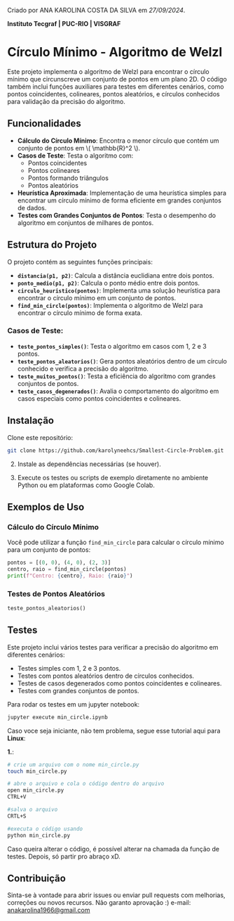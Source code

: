 Criado por ANA KAROLINA COSTA DA SILVA em *27/09/2024*.

**Instituto Tecgraf | PUC-RIO | VISGRAF**

# Círculo Mínimo - Algoritmo de Welzl

Este projeto implementa o algoritmo de Welzl para encontrar o círculo mínimo que circunscreve um conjunto de pontos em um plano 2D. O código também inclui funções auxiliares para testes em diferentes cenários, como pontos coincidentes, colineares, pontos aleatórios, e círculos conhecidos para validação da precisão do algoritmo.

## Funcionalidades

- **Cálculo do Círculo Mínimo**: Encontra o menor círculo que contém um conjunto de pontos em \\( \\mathbb{R}^2 \\).
- **Casos de Teste**: Testa o algoritmo com:
  - Pontos coincidentes
  - Pontos colineares
  - Pontos formando triângulos
  - Pontos aleatórios
- **Heurística Aproximada**: Implementação de uma heurística simples para encontrar um círculo mínimo de forma eficiente em grandes conjuntos de dados.
- **Testes com Grandes Conjuntos de Pontos**: Testa o desempenho do algoritmo em conjuntos de milhares de pontos.

## Estrutura do Projeto

O projeto contém as seguintes funções principais:

- **`distancia(p1, p2)`**: Calcula a distância euclidiana entre dois pontos.
- **`ponto_medio(p1, p2)`**: Calcula o ponto médio entre dois pontos.
- **`circulo_heuristico(pontos)`**: Implementa uma solução heurística para encontrar o círculo mínimo em um conjunto de pontos.
- **`find_min_circle(pontos)`**: Implementa o algoritmo de Welzl para encontrar o círculo mínimo de forma exata.

### Casos de Teste:

- **`teste_pontos_simples()`**: Testa o algoritmo em casos com 1, 2 e 3 pontos.
- **`teste_pontos_aleatorios()`**: Gera pontos aleatórios dentro de um círculo conhecido e verifica a precisão do algoritmo.
- **`teste_muitos_pontos()`**: Testa a eficiência do algoritmo com grandes conjuntos de pontos.
- **`teste_casos_degenerados()`**: Avalia o comportamento do algoritmo em casos especiais como pontos coincidentes e colineares.

## Instalação

Clone este repositório:

```bash
git clone https://github.com/karolyneehcs/Smallest-Circle-Problem.git
```
2. Instale as dependências necessárias (se houver).

3. Execute os testes ou scripts de exemplo diretamente no ambiente Python ou em plataformas como Google Colab.

## Exemplos de Uso

### Cálculo do Círculo Mínimo

Você pode utilizar a função `find_min_circle` para calcular o círculo mínimo para um conjunto de pontos:
```python
pontos = [(0, 0), (4, 0), (2, 3)]
centro, raio = find_min_circle(pontos)
print(f"Centro: {centro}, Raio: {raio}")
```

### Testes de Pontos Aleatórios

```python
teste_pontos_aleatorios()
```

## Testes

Este projeto inclui vários testes para verificar a precisão do algoritmo em diferentes cenários:

- Testes simples com 1, 2 e 3 pontos.
- Testes com pontos aleatórios dentro de círculos conhecidos.
- Testes de casos degenerados como pontos coincidentes e colineares.
- Testes com grandes conjuntos de pontos.

Para rodar os testes em um jupyter notebook:

```bash
jupyter execute min_circle.ipynb
```

Caso voce seja iniciante, não tem problema, segue esse tutorial aqui para **Linux**: 

**1.**: 
```bash
# crie um arquivo com o nome min_circle.py
touch min_circle.py

# abre o arquivo e cola o código dentro do arquivo
open min_circle.py
CTRL+V

#salva o arquivo
CRTL+S

#executa o código usando
python min_circle.py
```

Caso queira alterar o código, é possível alterar na chamada da função de testes. Depois, só partir pro abraço xD. 

## Contribuição

Sinta-se à vontade para abrir issues ou enviar pull requests com melhorias, correções ou novos recursos. Não garanto aprovação :) 
e-mail: anakarolina1966@gmail.com
